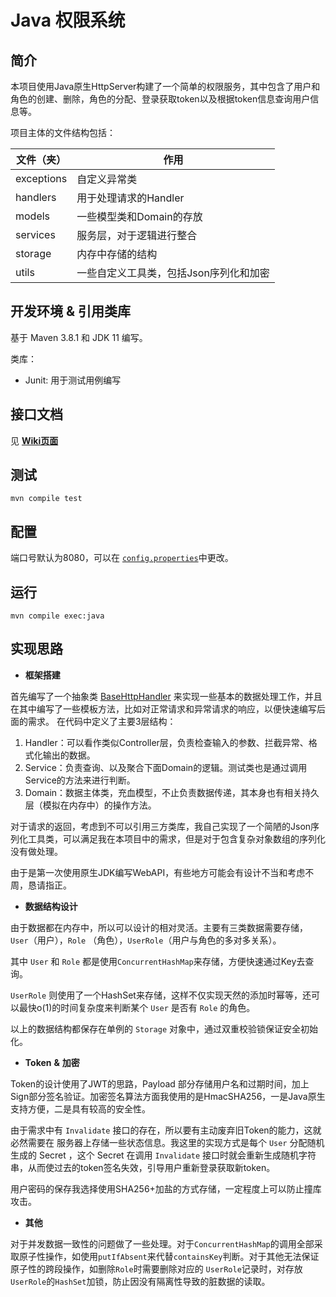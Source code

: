 # Java 权限系统

## 简介
本项目使用Java原生HttpServer构建了一个简单的权限服务，其中包含了用户和角色的创建、删除，角色的分配、登录获取token以及根据token信息查询用户信息等。

项目主体的文件结构包括：

| 文件（夹）      | 作用                    |
|------------|-----------------------|
| exceptions | 自定义异常类                |
| handlers   | 用于处理请求的Handler        |
| models     | 一些模型类和Domain的存放       |
| services   | 服务层，对于逻辑进行整合          |
| storage    | 内存中存储的结构              |
| utils      | 一些自定义工具类，包括Json序列化和加密 |

## 开发环境 & 引用类库

基于 Maven 3.8.1 和 JDK 11 编写。

类库：
- Junit: 用于测试用例编写


## 接口文档

见 [**Wiki页面**](https://github.com/shawnlu96/hsbc-test-auth/wiki/) 

## 测试

 ```
 mvn compile test
```
## 配置
端口号默认为8080，可以在 [`config.properties`](src/main/resources/config.properties)中更改。



## 运行
 ```
 mvn compile exec:java
```

## 实现思路

- **框架搭建**

首先编写了一个抽象类 [BaseHttpHandler](src/main/java/com/sunstriker/handlers/BaseHttpHandler.java) 来实现一些基本的数据处理工作，并且在其中编写了一些模板方法，比如对正常请求和异常请求的响应，以便快速编写后面的需求。
在代码中定义了主要3层结构：
   1. Handler：可以看作类似Controller层，负责检查输入的参数、拦截异常、格式化输出的数据。
   2. Service：负责查询、以及聚合下面Domain的逻辑。测试类也是通过调用Service的方法来进行判断。
   3. Domain：数据主体类，充血模型，不止负责数据传递，其本身也有相关持久层（模拟在内存中）的操作方法。

对于请求的返回，考虑到不可以引用三方类库，我自己实现了一个简陋的Json序列化工具类，可以满足我在本项目中的需求，但是对于包含复杂对象数组的序列化没有做处理。

 由于是第一次使用原生JDK编写WebAPI，有些地方可能会有设计不当和考虑不周，恳请指正。
- **数据结构设计**

由于数据都在内存中，所以可以设计的相对灵活。主要有三类数据需要存储，`User`（用户），`Role` （角色），`UserRole`（用户与角色的多对多关系）。

其中 `User` 和 `Role` 都是使用`ConcurrentHashMap`来存储，方便快速通过Key去查询。

`UserRole` 则使用了一个HashSet来存储，这样不仅实现天然的添加时幂等，还可以最快o(1)的时间复杂度来判断某个 `User` 是否有 `Role` 的角色。

以上的数据结构都保存在单例的 `Storage` 对象中，通过双重校验锁保证安全初始化。

- **Token** **&** **加密** 

Token的设计使用了JWT的思路，Payload 部分存储用户名和过期时间，加上Sign部分签名验证。加密签名算法方面我使用的是HmacSHA256，一是Java原生支持方便，二是具有较高的安全性。

由于需求中有 `Invalidate` 接口的存在，所以要有主动废弃旧Token的能力，这就必然需要在 服务器上存储一些状态信息。我这里的实现方式是每个 `User` 分配随机生成的 Secret ，这个 Secret 在调用 `Invalidate` 
接口时就会重新生成随机字符串，从而使过去的token签名失效，引导用户重新登录获取新token。

用户密码的保存我选择使用SHA256+加盐的方式存储，一定程度上可以防止撞库攻击。

- **其他**

对于并发数据一致性的问题做了一些处理。对于`ConcurrentHashMap`的调用全部采取原子性操作，如使用`putIfAbsent`来代替`containsKey`判断。对于其他无法保证原子性的跨段操作，如删除`Role`时需要删除对应的
`UserRole`记录时，对存放`UserRole`的`HashSet`加锁，防止因没有隔离性导致的脏数据的读取。
